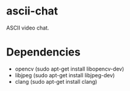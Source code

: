 ascii-chat
==========

ASCII video chat.

Dependencies
==========
- opencv (sudo apt-get install libopencv-dev)
- libjpeg (sudo apt-get install libjpeg-dev)
- clang (sudo apt-get install clang)
